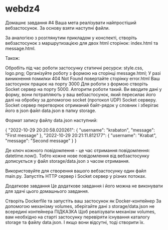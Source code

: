 # webdz4
Домашнє завдання #4
Ваша мета реалізувати найпростіший вебзастосунок. За основу взяти наступні файли.

За аналогією з розглянутим прикладом у конспекті, створіть вебзастосунок з маршрутизацією для двох html сторінок: index.html та message.html.

Також:

Обробіть під час роботи застосунку статичні ресурси: style.css, logo.png;
Організуйте роботу з формою на сторінці message.html;
У разі виникнення помилки 404 Not Found повертайте сторінку error.html
Ваш застосунок працює на порту 3000
Для роботи з формою створіть Socket сервер на порту 5000. Алгоритм роботи такий. Ви вводите дані у форму, вони потрапляють у ваш вебзастосунок, який пересилає його далі на обробку за допомогою socket (протокол UDP) Socket серверу. Socket сервер перетворює отриманий байт-рядок у словник і зберігає його в json файл data.json в папку storage.

Формат запису файлу data.json наступний:

{
  "2022-10-29 20:20:58.020261": {
    "username": "krabaton",
    "message": "First message"
  },
  "2022-10-29 20:21:11.812177": {
    "username": "Krabat",
    "message": "Second message"
  }
}

Де ключ кожного повідомлення - це час отримання повідомлення: datetime.now(). Тобто кожне нове повідомлення від вебзастосунку дописується у файл storage/data.json з часом отримання.

Використовуйте для створення вашого вебзастосунку один файл main.py. Запустіть HTTP сервер і Socket сервер у різних потоках.

Додаткове завдання
Це додаткове завдання і його можна не виконувати для здачі цього домашнього завдання.

Створіть Dockerfile та запустіть ваш застосунок як Docker-контейнер
За допомогою механізму volumes, зберігайте дані з storage/data.json не всередині контейнера
ПІДКАЗКА
Щоб реалізувати механізм volumes, вам необхідно на старті застосунку перевіряти існування каталогу storage та файлу data.json. І якщо вони відсутні, тоді створити їх.

